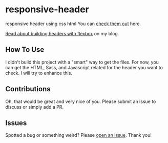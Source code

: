 # responsive-header
responsive header using css html
You can [check them out](https://headers-css.vercel.app/) here.

[Read about building headers with flexbox](https://ishadeed.com/article/website-headers-flexbox/) on my blog.

## How To Use

I didn't build this project with a "smart" way to get the files. For now, you can get the HTML, Sass, and Javascript related for the header you want to check. I will try to enhance this.

## Contributions

Oh, that would be great and very nice of you. Please submit an issue to discuss or simply add a PR.

## Issues

Spotted a bug or something weird? Please [open an issue](https://github.com/shadeed/headers-css/issues). Thank you!
